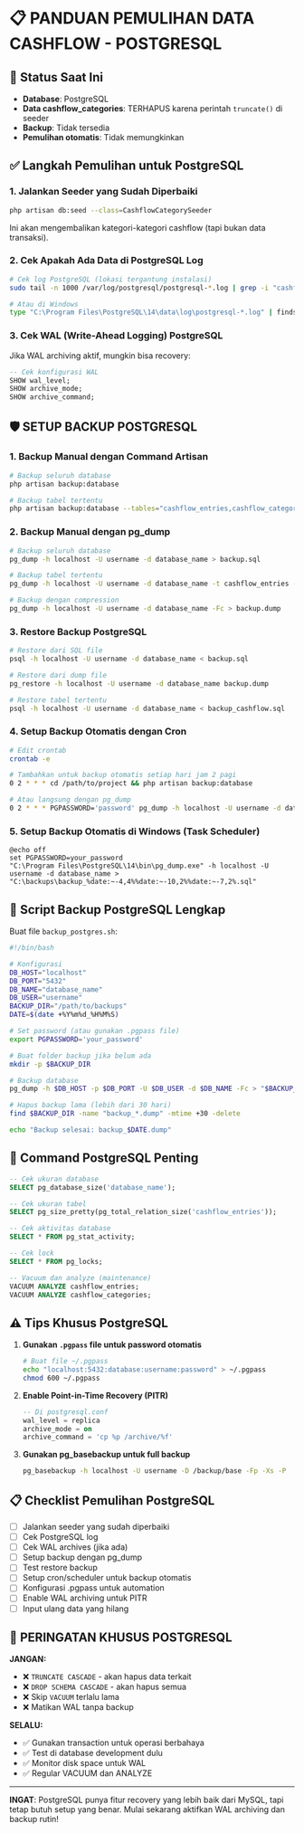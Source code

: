 # 📋 PANDUAN PEMULIHAN DATA CASHFLOW - POSTGRESQL

## 🔴 Status Saat Ini
- **Database**: PostgreSQL
- **Data cashflow_categories**: TERHAPUS karena perintah `truncate()` di seeder
- **Backup**: Tidak tersedia
- **Pemulihan otomatis**: Tidak memungkinkan

## ✅ Langkah Pemulihan untuk PostgreSQL

### 1. Jalankan Seeder yang Sudah Diperbaiki
```bash
php artisan db:seed --class=CashflowCategorySeeder
```
Ini akan mengembalikan kategori-kategori cashflow (tapi bukan data transaksi).

### 2. Cek Apakah Ada Data di PostgreSQL Log
```bash
# Cek log PostgreSQL (lokasi tergantung instalasi)
sudo tail -n 1000 /var/log/postgresql/postgresql-*.log | grep -i "cashflow"

# Atau di Windows
type "C:\Program Files\PostgreSQL\14\data\log\postgresql-*.log" | findstr /i "cashflow"
```

### 3. Cek WAL (Write-Ahead Logging) PostgreSQL
Jika WAL archiving aktif, mungkin bisa recovery:
```sql
-- Cek konfigurasi WAL
SHOW wal_level;
SHOW archive_mode;
SHOW archive_command;
```

## 🛡️ SETUP BACKUP POSTGRESQL

### 1. Backup Manual dengan Command Artisan
```bash
# Backup seluruh database
php artisan backup:database

# Backup tabel tertentu
php artisan backup:database --tables="cashflow_entries,cashflow_categories"
```

### 2. Backup Manual dengan pg_dump
```bash
# Backup seluruh database
pg_dump -h localhost -U username -d database_name > backup.sql

# Backup tabel tertentu
pg_dump -h localhost -U username -d database_name -t cashflow_entries -t cashflow_categories > backup_cashflow.sql

# Backup dengan compression
pg_dump -h localhost -U username -d database_name -Fc > backup.dump
```

### 3. Restore Backup PostgreSQL
```bash
# Restore dari SQL file
psql -h localhost -U username -d database_name < backup.sql

# Restore dari dump file
pg_restore -h localhost -U username -d database_name backup.dump

# Restore tabel tertentu
psql -h localhost -U username -d database_name < backup_cashflow.sql
```

### 4. Setup Backup Otomatis dengan Cron
```bash
# Edit crontab
crontab -e

# Tambahkan untuk backup otomatis setiap hari jam 2 pagi
0 2 * * * cd /path/to/project && php artisan backup:database

# Atau langsung dengan pg_dump
0 2 * * * PGPASSWORD='password' pg_dump -h localhost -U username -d database_name > /backup/db_$(date +\%Y\%m\%d).sql
```

### 5. Setup Backup Otomatis di Windows (Task Scheduler)
```batch
@echo off
set PGPASSWORD=your_password
"C:\Program Files\PostgreSQL\14\bin\pg_dump.exe" -h localhost -U username -d database_name > "C:\backups\backup_%date:~-4,4%%date:~-10,2%%date:~-7,2%.sql"
```

## 📝 Script Backup PostgreSQL Lengkap

Buat file `backup_postgres.sh`:
```bash
#!/bin/bash

# Konfigurasi
DB_HOST="localhost"
DB_PORT="5432"
DB_NAME="database_name"
DB_USER="username"
BACKUP_DIR="/path/to/backups"
DATE=$(date +%Y%m%d_%H%M%S)

# Set password (atau gunakan .pgpass file)
export PGPASSWORD='your_password'

# Buat folder backup jika belum ada
mkdir -p $BACKUP_DIR

# Backup database
pg_dump -h $DB_HOST -p $DB_PORT -U $DB_USER -d $DB_NAME -Fc > "$BACKUP_DIR/backup_$DATE.dump"

# Hapus backup lama (lebih dari 30 hari)
find $BACKUP_DIR -name "backup_*.dump" -mtime +30 -delete

echo "Backup selesai: backup_$DATE.dump"
```

## 🔧 Command PostgreSQL Penting

```sql
-- Cek ukuran database
SELECT pg_database_size('database_name');

-- Cek ukuran tabel
SELECT pg_size_pretty(pg_total_relation_size('cashflow_entries'));

-- Cek aktivitas database
SELECT * FROM pg_stat_activity;

-- Cek lock
SELECT * FROM pg_locks;

-- Vacuum dan analyze (maintenance)
VACUUM ANALYZE cashflow_entries;
VACUUM ANALYZE cashflow_categories;
```

## ⚠️ Tips Khusus PostgreSQL

1. **Gunakan `.pgpass` file untuk password otomatis**
   ```bash
   # Buat file ~/.pgpass
   echo "localhost:5432:database:username:password" > ~/.pgpass
   chmod 600 ~/.pgpass
   ```

2. **Enable Point-in-Time Recovery (PITR)**
   ```sql
   -- Di postgresql.conf
   wal_level = replica
   archive_mode = on
   archive_command = 'cp %p /archive/%f'
   ```

3. **Gunakan pg_basebackup untuk full backup**
   ```bash
   pg_basebackup -h localhost -U username -D /backup/base -Fp -Xs -P
   ```

## 📋 Checklist Pemulihan PostgreSQL

- [ ] Jalankan seeder yang sudah diperbaiki
- [ ] Cek PostgreSQL log
- [ ] Cek WAL archives (jika ada)
- [ ] Setup backup dengan pg_dump
- [ ] Test restore backup
- [ ] Setup cron/scheduler untuk backup otomatis
- [ ] Konfigurasi .pgpass untuk automation
- [ ] Enable WAL archiving untuk PITR
- [ ] Input ulang data yang hilang

## 🚨 PERINGATAN KHUSUS POSTGRESQL

**JANGAN:**
- ❌ `TRUNCATE CASCADE` - akan hapus data terkait
- ❌ `DROP SCHEMA CASCADE` - akan hapus semua
- ❌ Skip `VACUUM` terlalu lama
- ❌ Matikan WAL tanpa backup

**SELALU:**
- ✅ Gunakan transaction untuk operasi berbahaya
- ✅ Test di database development dulu
- ✅ Monitor disk space untuk WAL
- ✅ Regular VACUUM dan ANALYZE

---

**INGAT**: PostgreSQL punya fitur recovery yang lebih baik dari MySQL, tapi tetap butuh setup yang benar. Mulai sekarang aktifkan WAL archiving dan backup rutin!